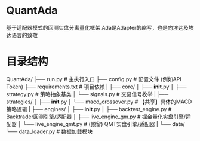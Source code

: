 # QuantAda
基于适配器模式的回测实盘分离量化框架
Ada是Adapter的缩写，也是向埃达及埃达语言的致敬

# 目录结构
QuantAda/
├── run.py                 # 主执行入口
├── config.py              # 配置文件 (例如API Token)
├── requirements.txt       # 项目依赖
|
├── core/
│   ├── __init__.py
│   ├── strategy.py        # 策略抽象基类
│   └── signals.py         # 交易信号枚举
|
├── strategies/
│   ├── __init__.py
│   └── macd_crossover.py  # 【共享】具体的MACD策略逻辑
|
├── engines/
│   ├── __init__.py
│   ├── backtest_engine.py # Backtrader回测引擎/适配器
│   ├── live_engine_gm.py  # 掘金量化实盘引擎/适配器
│   └── live_engine_qmt.py # (预留) QMT实盘引擎/适配器
|
└── data/
    └── data_loader.py     # 数据加载模块
